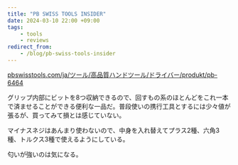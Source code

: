 ```yaml
---
title: "PB SWISS TOOLS INSIDER"
date: 2024-03-10 22:00 +09:00
tags:
    - tools
    - reviews
redirect_from:
    - /blog/pb-swiss-tools-insider
---
```


[pbswisstools.com/ja/ツール/高品質ハンドツール/ドライバー/produkt/pb-6464](https://www.pbswisstools.com/ja/%E3%83%84%E3%83%BC%E3%83%AB/%E9%AB%98%E5%93%81%E8%B3%AA%E3%83%8F%E3%83%B3%E3%83%89%E3%83%84%E3%83%BC%E3%83%AB/%E3%83%89%E3%83%A9%E3%82%A4%E3%83%90%E3%83%BC/produkt/pb-6464)

グリップ内部にビットを8つ収納できるので、回すもの系のほとんどをこれ一本で済ませることができる便利な一品だ。普段使いの携行工具とするには少々値が張るが、買ってみて損とは感じていない。

マイナスネジはあんまり使わないので、中身を入れ替えてプラス2種、六角3種、トルクス3種で使えるようにしている。

匂いが強いのは気になる。
